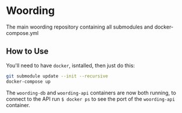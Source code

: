 # Woording
The main woording repository containing all submodules and docker-compose.yml

## How to Use
You'll need to have `docker`, isntalled, then just do this:
```bash
git submodule update --init --recursive
docker-compose up
```
The `woording-db` and `woording-api` containers are now both running, to connect to the API run `$ docker ps` to see the port of the `woording-api` container.
